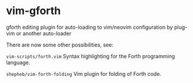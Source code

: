 # vim-gforth

gforth editing plugin for auto-loading to vim/neovim configuration by plug-vim or another auto-loader

There are now some other possibilities, see:

`vim-scripts/forth.vim`
Syntax highlighting for the Forth programming language.

`shepheb/vim-forth-folding`
Vim plugin for folding of Forth code.

